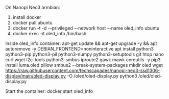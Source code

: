 On Nanopi Neo3 armbian:
1. install docker
2. docker pull ubuntu
3. docker run -t -d --privileged --network host --name oled_info ubuntu
4. docker exec -it oled_info /bin/bash

Inside oled_info container:
apt-get update && apt-get upgrade -y && apt autoremove -y
DEBIAN_FRONTEND=noninteractive apt install python3 python3-pip python3-pil python3-numpy python3-setuptools git htop nano curl wget i2c-tools python3-smbus iproute2 gawk mawk coreutils -y
pip3 install luma.oled pillow smbus2 --break-system-packages
mkdir oled
wget https://raw.githubusercontent.com/techscapades/nanopi-neo3-ssd1306-display/main/oled-display.py -O /oled/oled-display.py
python3 /oled/oled-display.py

Start the container:
docker start oled_info
